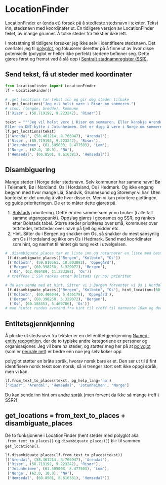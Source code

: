 # LocationFinder
LocationFinder er (enda et) forsøk på å stedfeste stedsnavn i tekster. Tekst inn, stedsnavn med koordinater ut. En tidligere versjon av LocationFinder feilet, av mange grunner. Å tolke steder fra tekst er ikke lett.

I motsetning til tidligere forsøker jeg ikke selv i identifisere stedsnavn. Det overlater jeg til [polyglot](https://github.com/aboSamoor/polyglot), og fokuserer deretter på å finne ut av hvor disse potensielle (polyglot er heller ikke perfekt) stedene befinner seg. Dette gjøres først og fremst ved å slå opp i [Sentralt stadnamnregister (SSR)](http://kartverket.no/kart/stedsnavn/sentralt-stadnamnregister-ssr/).

## Send tekst, få ut steder med koordinater
```python
from locationfinder import LocationFinder
lf = LocationFinder()

# .get_locations tar tekst inn og gir deg steder tilbake
lf.get_locations("Jeg vil helst være i Risør om sommeren.")
# sted, (lengde, bredde), kommune
[('Risør', (58.719192, 9.223242), 'Risør')]

tekst = """Jeg vil helst være i Risør om sommeren. Eller kanskje Arendal. Eller fjellene i Hemsedal.
Eller en DNT-hytte i Jotunheimen. Det er digg å være i Norge om sommeren."""
lf.get_locations(tekst)
[('Arendal', (58.461214, 8.766947), 'Arendal'),
 ('Risør', (58.719192, 9.223242), 'Risør'),
 ('Jotunheimen', (61.605003, 8.477503), 'Lom'),
 ('Norge', (62.0, 10.0), 'NA'),
 ('Hemsedal', (60.8501, 8.616381), 'Hemsedal')]
```

## Disambiguering
Mange steder i Norge deler stedsnavn. Selv kommuner har samme navn! Bø i Telemark, Bø i Nordland. Os i Hordaland, Os i Hedmark. Og ikke engang begynn med hvor mange Lia, Sandvik, Grunnesund og Storemyr vi har! Uten kontekst er det umulig å vite hvor disse er. Men vi kan prioritere gjettingen, og guide prioriteringen. De er to måter dette gjøres på.
1. [Bolstads](http://www.erikbolstad.no/geo/) prioritering. Dette er den samme som yr.no bruker (i alle fall samme utgangspunkt). Oppslag gjøres i geonames og SSR, og rankes etter Bolstads tabel. Større steder prioriteres over små, kommuner over tettsteder, tettsteder over navn på fjell og vidder etc.
2. Hint. Sitter du i Bergen og snakker om Os, så snakker du mest sansynlig om Os i Hordaland og ikke om Os i Hedmark. Send med kooridinater som hint, og nærhet til hintet gis tung vekt i utvelgelsen.


```python
# .disambiguate_places tar en liste inn og returnerer en liste med beste treff i SSR
 lf.disambiguate_places(["Bergen", "Kolbotn", "Os"])
 [('Kolbotn', (59.810561, 10.803892), 'Oppegård'),
  ('Bergen', (60.398258, 5.329072), 'Bergen'),
  ('Os', (62.496489, 11.223308), 'Os')]
 # treffene i SSR rankes etter Bolstads (yr.no) prioritet

# du kan sende med et hint. Sitter vi i Bergen forventer vi Os i Hordaland, ikke Os i Hedmark
 lf.disambiguate_places(["Bergen", "Kolbotn", "Os"], hint_location=(60.391263, 5.322054))
 [('Kolbotn', (60.406044, 5.436178), 'Oppegård'),
  ('Bergen', (60.398258, 5.329072), 'Bergen'),
  ('Os', (60.188353, 5.469786), 'Os')]
# med hintet rundes avstand fra hint til treff til nærmeste 10km og deretter velges beste treff via prioritet - legge merke til at Vi nå fikk Os på 60.1, 5.4, altså på vestlandet.
```

## Entitetsgjennkjenning
Å plukke ut stedsnavn fra tekster er en del entitetgjenkjenning [Named-entity recognition](https://en.wikipedia.org/wiki/Named-entity_recognition), der de to typiske andre kategoriene er personer og organisasjoner. Jeg vil bare ha steder, og støtter meg her på at [polyglot](https://github.com/aboSamoor/polyglot) (som er [neurale net](http://www.cs.cmu.edu/~ytsvetko/papers/phonology-naacl16.pdf)) er bedre enn noe jeg selv koker opp.

polyglot støtter en bråte språk, hvorav norsk bare er et. Den ser ut til å fint identifisere norsk tekst som norsk, så vi trenger stort sett ikke oppgi språk, men vi kan.

```python
lf.from_text_to_places(tekst, pg_help_lang='no')
['Risør', 'Arendal', 'Hemsedal', 'Jotunheimen', 'Norge']
```
Du kan sende inn hint om [andre språk](http://polyglot.readthedocs.io/en/latest/NamedEntityRecognition.html) (men forvent da ikke så mange treff i SSR?)

## get_locations = from_text_to_places + disambiguate_places
De to funksjonene i LocationFinder (hent steder med polyglot aka `.from_text_to_places()` og `disambiguate_places()`) blir til sammen `get_locations()`.

```python
lf.disambiguate_places(lf.from_text_to_places(tekst))
[('Arendal', (58.461214, 8.766947), 'Arendal'),
 ('Risør', (58.719192, 9.223242), 'Risør'),
 ('Jotunheimen', (61.605003, 8.477503), 'Lom'),
 ('Norge', (62.0, 10.0), 'NA'),
 ('Hemsedal', (60.8501, 8.616381), 'Hemsedal')]

```

